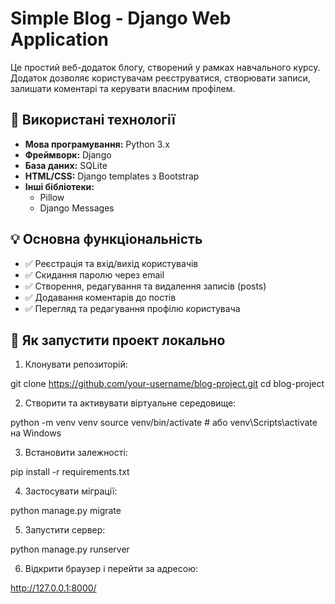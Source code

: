 # Simple Blog - Django Web Application

Це простий веб-додаток блогу, створений у рамках навчального курсу. Додаток дозволяє користувачам реєструватися, створювати записи, залишати коментарі та керувати власним профілем.

## 🔧 Використані технології

- **Мова програмування:** Python 3.x  
- **Фреймворк:** Django 
- **База даних:** SQLite 
- **HTML/CSS:** Django templates з Bootstrap  
- **Інші бібліотеки:**
  - Pillow 
  - Django Messages 

## 💡 Основна функціональність

- ✅ Реєстрація та вхід/вихід користувачів
- ✅ Скидання паролю через email
- ✅ Створення, редагування та видалення записів (posts)
- ✅ Додавання коментарів до постів
- ✅ Перегляд та редагування профілю користувача

 ## 🚀 Як запустити проект локально

1. Клонувати репозиторій:

git clone https://github.com/your-username/blog-project.git
cd blog-project

2. Створити та активувати віртуальне середовище:

python -m venv venv
source venv/bin/activate  # або venv\Scripts\activate на Windows

3. Встановити залежності:

pip install -r requirements.txt

4. Застосувати міграції:

python manage.py migrate

5. Запустити сервер:

python manage.py runserver

6. Відкрити браузер і перейти за адресою:
   
http://127.0.0.1:8000/

